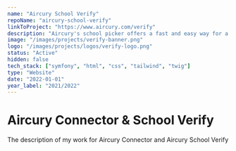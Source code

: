 ```yaml
---
name: "Aircury School Verify"
repoName: "aircury-school-verify"
linkToProject: "https://www.aircury.com/verify"
description: "Aircury's school picker offers a fast and easy way for a user to select any English or Welsh school so that you can embed those details accurately in your product's database."
image: "/images/projects/verify-banner.png"
logo: "/images/projects/logos/verify-logo.png"
status: "Active"
hidden: false
tech_stack: ["symfony", "html", "css", "tailwind", "twig"]
type: "Website"
date: "2022-01-01"
year_label: "2021/2022"
---
```


# Aircury Connector & School Verify

The description of my work for Aircury Connector and Aircury School Verify
